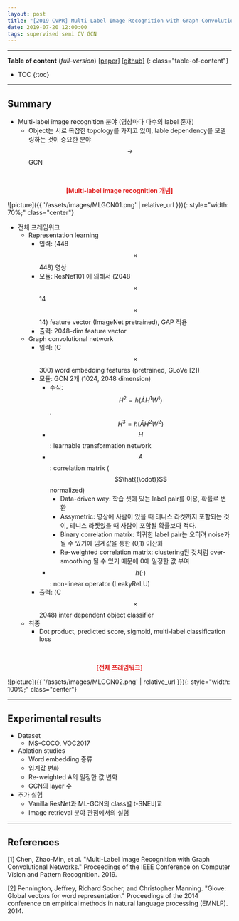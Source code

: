 ```yaml
---
layout: post
title: "[2019 CVPR] Multi-Label Image Recognition with Graph Convolutional Networks"
date: 2019-07-20 12:00:00
tags: supervised semi CV GCN
---
```


<!--more-->

---

**Table of content** (*full-version*)
[[paper]](https://arxiv.org/pdf/1904.03582.pdf) [[github]](https://github.com/Megvii-Nanjing/ML_GCN)
{: class="table-of-content"}
* TOC
{:toc}

---

## Summary


- Multi-label image recognition 분야 (영상마다 다수의 label 존재)
  - Object는 서로 복잡한 topology를 가지고 있어, lable dependency를 모델링하는 것이 중요한 분야 $$\rightarrow$$ GCN
  
<br/>
<p align="center" style="color: #e01f1f; font-weight: bold;">[Multi-label image recognition 개념]</p>
![picture]({{ '/assets/images/MLGCN01.png' | relative_url }}){: style="width: 70%;" class="center"}
<br/>

- 전체 프레임워크
  - Representation learning
    - 입력: (448 $$\times$$ 448) 영상
    - 모듈: ResNet101 에 의해서 (2048 $$\times$$ 14 $$\times$$ 14) feature vector (ImageNet pretrained), GAP 적용
    - 출력: 2048-dim feature vector
  - Graph convolutional network
    - 입력: (C $$\times$$ 300) word embedding features (pretrained, GLoVe [2])
    - 모듈: GCN 2개 (1024, 2048 dimension)
      - 수식: $$H^2 = h(\hat{A} H^1 W^1)$$, $$H^3 = h(\hat{A} H^2 W^2)$$
      - $$H$$: learnable transformation network
      - $$A$$: correlation matrix ($$\hat{(\cdot)}$$ normalized)
        - Data-driven way: 학습 셋에 있는 label pair를 이용, 확률로 변환
        - Assymetric: 영상에 사람이 있을 때 테니스 라켓까지 포함되는 것이, 테니스 라켓있을 때 사람이 포함될 확률보다 적다.
        - Binary correlation matrix: 희귀한 label pair는 오히려 noise가 될 수 있기에 임계값을 통한 (0,1) 이산화
        - Re-weighted correlation matrix: clustering된 것처럼 over-smoothing 될 수 있기 때문에 0에 일정한 값 부여
      - $$h(\cdot)$$: non-linear operator (LeakyReLU)
    - 출력: (C $$\times$$ 2048) inter dependent object classifier
  - 최종
    - Dot product, predicted score, sigmoid, multi-label classification loss

<br/>
<p align="center" style="color: #e01f1f; font-weight: bold;">[전체 프레임워크]</p>
![picture]({{ '/assets/images/MLGCN02.png' | relative_url }}){: style="width: 100%;" class="center"}
<br/>

---
  
## Experimental results


- Dataset
  - MS-COCO, VOC2017
- Ablation studies
  - Word embedding 종류
  - 임계값 변화
  - Re-weighted A의 일정한 값 변화
  - GCN의 layer 수 
- 추가 실험
  - Vanilla ResNet과 ML-GCN의 class별 t-SNE비교
  - Image retrieval 분야 관점에서의 실험
  

---

## References

[1] Chen, Zhao-Min, et al. "Multi-Label Image Recognition with Graph Convolutional Networks." Proceedings of the IEEE Conference on Computer Vision and Pattern Recognition. 2019.

[2] Pennington, Jeffrey, Richard Socher, and Christopher Manning. "Glove: Global vectors for word representation." Proceedings of the 2014 conference on empirical methods in natural language processing (EMNLP). 2014.
